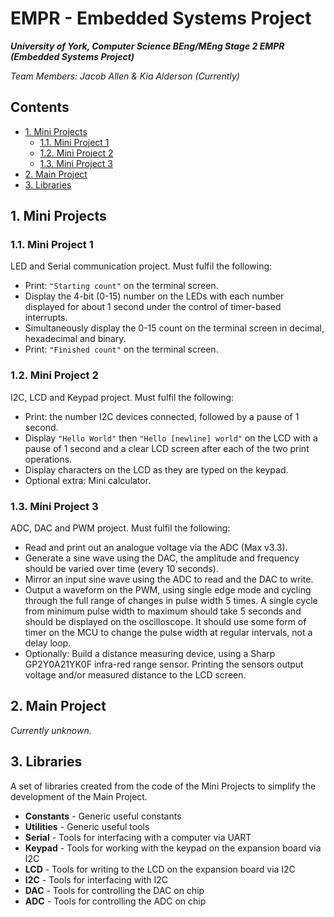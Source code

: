 # EMPR - Embedded Systems Project

***University of York, Computer Science BEng/MEng Stage 2 EMPR (Embedded Systems Project)***

*Team Members: Jacob Allen & Kia Alderson (Currently)*

## Contents

- [1. Mini Projects](#1-mini-projects)
  - [1.1. Mini Project 1](#11-mini-project-1)
  - [1.2. Mini Project 2](#12-mini-project-2)
  - [1.3. Mini Project 3](#13-mini-project-3)
- [2. Main Project](#2-main-project)
- [3. Libraries](#3-libraries)

## 1. Mini Projects

### 1.1. Mini Project 1

LED and Serial communication project. Must fulfil the following:

 - Print:  `"Starting count"` on the terminal screen.
 - Display the 4-bit (0-15) number on the LEDs with each number displayed for about 1 second under the control of timer-based interrupts.
 - Simultaneously display the 0-15 count on the terminal screen in decimal, hexadecimal and binary.
 - Print:  `"Finished count"` on the terminal screen.

### 1.2. Mini Project 2

I2C, LCD and Keypad project. Must fulfil the following:

 - Print: the number I2C devices connected, followed by a pause of 1 second.
 - Display `"Hello World"` then `"Hello [newline] world"` on the LCD with a pause of 1 second and a clear LCD screen after each of the two print operations.
 - Display characters on the LCD as they are typed on the keypad.
 - Optional extra: Mini calculator.

### 1.3. Mini Project 3

ADC, DAC and PWM project. Must fulfil the following:

 - Read and print out an analogue voltage via the ADC (Max v3.3).
 - Generate a sine wave using the DAC, the amplitude and frequency should be varied over time (every 10 seconds).
 - Mirror an input sine wave using the ADC to read and the DAC to write.
 - Output a waveform on the PWM, using single edge mode and cycling through the full range of changes in pulse width 5 times. A single cycle from minimum pulse width to maximum should take 5 seconds and should be displayed on the oscilloscope. It should use some form of timer on the MCU to change the pulse width at regular intervals, not a delay loop.
 - Optionally: Build a distance measuring device, using a Sharp GP2Y0A21YK0F infra-red range sensor. Printing the sensors output voltage and/or measured distance to the LCD screen.

## 2. Main Project

*Currently unknown.*

## 3. Libraries

A set of libraries created from the code of the Mini Projects to simplify the development of the Main Project.

  - **Constants** - Generic useful constants
  - **Utilities** - Generic useful tools
  - **Serial** - Tools for interfacing with a computer via UART
  - **Keypad** - Tools for working with the keypad on the expansion board via I2C
  - **LCD** - Tools for writing to the LCD on the expansion board via I2C
  - **I2C** - Tools for interfacing with I2C
  - **DAC** - Tools for controlling the DAC on chip
  - **ADC** - Tools for controlling the ADC on chip
